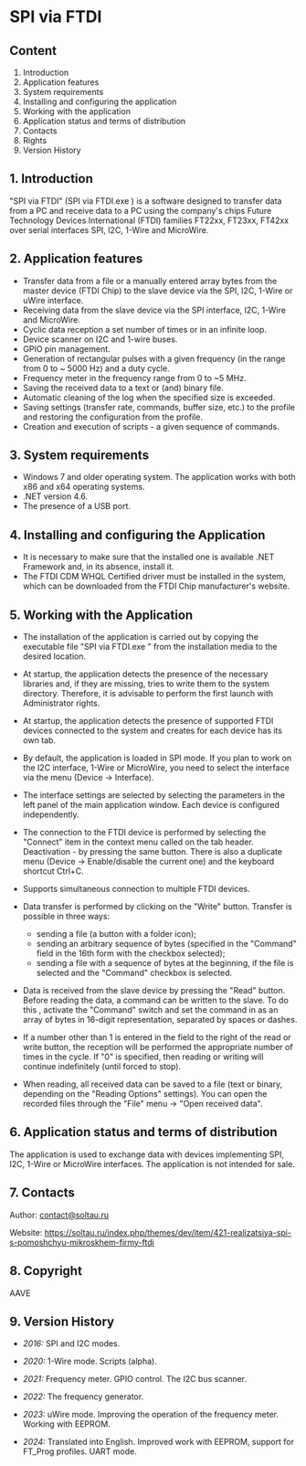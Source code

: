 # SPI via FTDI

## Content

1. Introduction
2. Application features
3. System requirements
4. Installing and configuring the application
5. Working with the application
6. Application status and terms of distribution
7. Contacts
8. Rights
9. Version History


## 1. Introduction

"SPI via FTDI" (SPI via FTDI.exe ) is a software designed to transfer data from a PC and receive data to a PC using the company's chips Future Technology Devices International (FTDI) families FT22xx, FT23xx, FT42xx over serial interfaces SPI, I2C, 1-Wire and MicroWire.

## 2. Application features

- Transfer data from a file or a manually entered array bytes from the master device (FTDI Chip) to the slave device via the SPI, I2C, 1-Wire or uWire interface.
- Receiving data from the slave device via the SPI interface, I2C, 1-Wire and MicroWire.
- Cyclic data reception a set number of times or in an infinite loop.
- Device scanner on I2C and 1-wire buses.
- GPIO pin management.
- Generation of rectangular pulses with a given frequency (in the range from 0 to ~ 5000 Hz) and a duty cycle.
- Frequency meter in the frequency range from 0 to ~5 MHz. 
- Saving the received data to a text or (and) binary file.
- Automatic cleaning of the log when the specified size is exceeded.
- Saving settings (transfer rate, commands, buffer size, etc.) to the profile and restoring the configuration from the profile.
- Creation and execution of scripts - a given sequence of commands.

## 3. System requirements

- Windows 7 and older operating system. The application works with both x86 and x64 operating systems. 
- .NET version 4.6.
- The presence of a USB port.

## 4. Installing and configuring the Application

- It is necessary to make sure that the installed one is available .NET Framework and, in its absence, install it.
- The FTDI CDM WHQL Certified driver must be installed in the system, which can be downloaded from the FTDI Chip manufacturer's website.


## 5. Working with the Application

- The installation of the application is carried out by copying the executable file "SPI via FTDI.exe " from the installation media to the desired location. 
- At startup, the application detects the presence of the necessary libraries and, if they are missing, tries to write them to the system directory. Therefore, it is advisable to perform the first launch with Administrator rights.
- At startup, the application detects the presence of supported FTDI devices connected to the system and creates for each device has its own tab.
- By default, the application is loaded in SPI mode. If you plan to work on the I2C interface, 1-Wire or MicroWire, you need to select the interface via the menu (Device &#8594; Interface). 
- The interface settings are selected by selecting the parameters in the left panel of the main application window. Each device is configured independently.
- The connection to the FTDI device is performed by selecting the "Connect" item in the context menu called on the tab header. Deactivation - by pressing the same button. There is also a duplicate menu (Device &#8594; Enable/disable the current one) and the keyboard shortcut Ctrl+C. 
- Supports simultaneous connection to multiple FTDI devices.
- Data transfer is performed by clicking on the "Write" button. Transfer is possible in three ways:
  - sending a file (a button with a folder icon);
  - sending an arbitrary sequence of bytes (specified in the "Command" field in the 16th form with the checkbox selected);
  - sending a file with a sequence of bytes at the beginning, if the file is selected and the "Command" checkbox is selected. 

- Data is received from the slave device by pressing the "Read" button. Before reading the data, a command can be written to the slave. To do this , activate the "Command" switch and set the command in as an array of bytes in 16-digit representation, separated by spaces or dashes.
- If a number other than 1 is entered in the field to the right of the read or write button, the reception will be performed the appropriate number of times in the cycle. If "0" is specified, then reading or writing will continue indefinitely (until forced to stop). 
- When reading, all received data can be saved to a file (text or binary, depending on the "Reading Options" settings). You can open the recorded files through the "File" menu &#8594; "Open received data". 

## 6. Application status and terms of distribution

The application is used to exchange data with devices implementing SPI, I2C, 1-Wire or MicroWire interfaces. The application is not intended for sale. 

## 7. Contacts

Author: contact@soltau.ru

Website: https://soltau.ru/index.php/themes/dev/item/421-realizatsiya-spi-s-pomoshchyu-mikroskhem-firmy-ftdi

## 8. Copyright

AAVE

## 9. Version History

* *2016:*  SPI and I2C modes.

* *2020:*  1-Wire mode. Scripts (alpha).

* *2021:*  Frequency meter. GPIO control. The I2C bus scanner.

* *2022:*  The frequency generator.

* *2023:*  uWire mode. Improving the operation of the frequency meter. Working with EEPROM.

* *2024:*  Translated into English. Improved work with EEPROM, support for FT_Prog profiles. UART mode.

